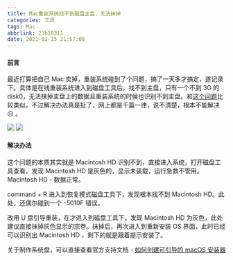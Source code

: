 ```yaml
---
title: Mac重装系统找不到磁盘主盘，无法抹掉
categories: 工具
tags: Mac
abbrlink: 23b10311
date: 2021-02-15 21:57:08
---
```


#### 前言
最近打算把自己 Mac 卖掉，重装系统碰到了个问题，搞了一天多才搞定，遂记录下。具体是在线重装系统进入到磁盘工具后，找不到主盘，只有一个不到 3G 的 disk0，无法抹掉主盘上的数据且重装系统的时候也识别不到主盘。和[这个问题](https://www.jianshu.com/p/69346847efd0)比较类似，不过解决办法真是扯了，网上都是千篇一律，说不清楚，根本不能解决😑 。
<!--more-->
![](https://timemachine-blog.oss-cn-beijing.aliyuncs.com/img/008eGmZEly1gnrhr55qq7j31400u0myu.jpg)
![](https://timemachine-blog.oss-cn-beijing.aliyuncs.com/img/008eGmZEly1gnrhr52lkxj31400u0dhc.jpg)
#### 解决办法
这个问题的本质其实就是 Macintosh HD 识别不到，直接进入系统，打开磁盘工具查看，发现 Macintosh HD 是灰色的，显示未装载，运行急救不管用。Macintosh HD - 数据正常。

command + R 进入到恢复模式磁盘工具下，发现根本找不到 Macintosh HD。此处，还偶尔碰到一个 -5010F 错误。

改用 U 盘引导重装，在才进入到磁盘工具下，发现 Macintosh HD 为灰色，此处建议直接抹掉灰色显示的宗卷。抹掉后，再次进入到重新安装 OS 界面，此时已经可以识别出 Macintosh HD ，剩下的就是跟着提示安装了。

关于制作系统盘，可以直接查看官方支持文档 - [如何创建可引导的 macOS 安装器](https://support.apple.com/zh-cn/HT201372)